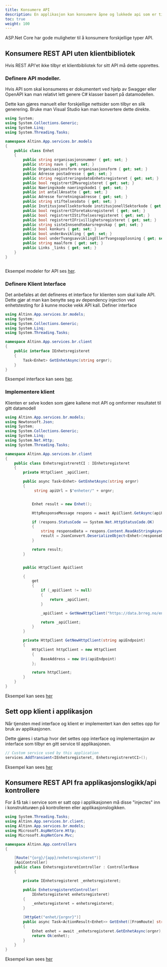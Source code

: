 ```yaml
---
title: Konsumere API
description: En applikasjon kan konsumere åpne og lukkede api som er tilgjengelig på Internett.
toc: true
weight: 100
---
```


ASP.Net Core har gode muligheter til å konsumere forskjellige typer API. 

## Konsumere REST API uten klientbibliotek
Hvis REST API'et ikke tilbyr et klientbibliotek for sitt API må dette opprettes. 

### Definere API modeller.
Hvis API som skal konsumeres er dokumentert ved hjelp av Swagger eller OpenAPI kan man relativt lett genere C# klasser basert på datamodellen.

Dette kan gjøres manuelt eller forskjellige nettsider som tilbyr en slik generering. Bruke man Visual Studio kan man konvertere dette direkte. 

```c#
using System;
using System.Collections.Generic;
using System.Linq;
using System.Threading.Tasks;

namespace Altinn.App.services.br.models
{
    public class Enhet
    {
        public string organisasjonsnummer { get; set; }
        public string navn { get; set; }
        public Organisasjonsform organisasjonsform { get; set; }
        public Adresse postadresse { get; set; }
        public string registreringsdatoEnhetsregisteret { get; set; }
        public bool registrertIMvaregisteret { get; set; }
        public Naeringskode naeringskode1 { get; set; }
        public int antallAnsatte { get; set; }
        public Adresse forretningsadresse { get; set; }
        public string stiftelsesdato { get; set; }
        public Institusjonellsektorkode institusjonellSektorkode { get; set; }
        public bool registrertIForetaksregisteret { get; set; }
        public bool registrertIStiftelsesregisteret { get; set; }
        public bool registrertIFrivillighetsregisteret { get; set; }
        public string sisteInnsendteAarsregnskap { get; set; }
        public bool konkurs { get; set; }
        public bool underAvvikling { get; set; }
        public bool underTvangsavviklingEllerTvangsopplosning { get; set; }
        public string maalform { get; set; }
        public Links _links { get; set; }
    }
}



```


Eksempel modeler for API ses [her](https://dev.altinn.studio/repos/ttd/mva/src/branch/master/App/services/br/models). 




### Definere Klient Interface
Det anbefales at det defineres et interface for klienten som skal kalle API. Dette gjør at man kan benytte seg av dependency injection 
ved enhetstesting for å kunne mocke vekk API kall.  Definer interface


```C#
using Altinn.App.services.br.models;
using System;
using System.Collections.Generic;
using System.Linq;
using System.Threading.Tasks;

namespace Altinn.App.services.br.client
{
    public interface IEnhetsregisteret
    {
        Task<Enhet> GetEnhetAsync(string orgnr);
    }
}


```
Eksempel interface kan sees [her](https://dev.altinn.studio/repos/ttd/mva/src/branch/master/App/services/br/client/IEnhetsregisteret.cs).



### Implementere klient
Klienten er selve koden som gjøre kallene mot API og omformer resultatet til gitt datamodell

```c#
using Altinn.App.services.br.models;
using Newtonsoft.Json;
using System;
using System.Collections.Generic;
using System.Linq;
using System.Net.Http;
using System.Threading.Tasks;

namespace Altinn.App.services.br.client
{
    public class EnhetsregistreretCI : IEnhetsregisteret
    {
        private HttpClient _apiClient;

        public async Task<Enhet> GetEnhetAsync(string orgnr)
        {
             string apiUrl = $"enheter/" + orgnr;


            Enhet result = new Enhet();

            HttpResponseMessage respons = await ApiClient.GetAsync(apiUrl);

            if (respons.StatusCode == System.Net.HttpStatusCode.OK)
            {
                string responseData = respons.Content.ReadAsStringAsync().Result;
                result = JsonConvert.DeserializeObject<Enhet>(responseData);
            }

            return result;
        }


        public HttpClient ApiClient

        {
            get
            {
                if (_apiClient != null)
                {
                    return _apiClient;
                }

                _apiClient = GetNewHttpClient("https://data.brreg.no/enhetsregisteret/api/");

                return _apiClient;
            }
        }

        private HttpClient GetNewHttpClient(string apiEndpoint)
        {
            HttpClient httpClient = new HttpClient
            {
                BaseAddress = new Uri(apiEndpoint)
            };

            return httpClient;
        }
    }
}

```

Eksempel kan sees [her](https://dev.altinn.studio/repos/ttd/mva/src/branch/master/App/services/br/client/EnhetsregistreretCI.cs)

## Sett opp klient i applikasjon
Når tjensten med interface og klient er implementert kan den settes opp for bruk av applikasjonen. 

Dette gjøres i startup hvor det settes opp interface og implementasjon av interface som tilbyr en gitt service til applikasjonen.

```C#
// Custom service used by this application
services.AddTransient<IEnhetsregisteret, EnhetsregistreretCI>();

```

Eksempel kan sees [her](https://dev.altinn.studio/repos/ttd/mva/src/branch/master/App/Startup.cs)


## Konsumere REST API fra applikasjonslogikk/api kontrollere
For å få tak i service som er satt opp i applikasjonen må disse "injectes" inn i konstrukturøen på kontrolleren eller applikasjonslogikken. 


```C#
using System.Threading.Tasks;
using Altinn.App.services.br.client;
using Altinn.App.services.br.models;
using Microsoft.AspNetCore.Http;
using Microsoft.AspNetCore.Mvc;

namespace Altinn.App.controllers
{

    [Route("{org}/{app}/enhetsregisteret")]
    [ApiController]
    public class EnhetsregisteretController : ControllerBase
    {

        private IEnhetsregisteret _enhetsregisteret;

        public EnhetsregisteretController(
            IEnhetsregisteret enhetsregisteret)
        {
            _enhetsregisteret = enhetsregisteret;
        }

        [HttpGet("enhet/{orgnr}")]
        public async Task<ActionResult<Enhet>> GetEnhet([FromRoute] string orgnr)
        {
            Enhet enhet = await _enhetsregisteret.GetEnhetAsync(orgnr);
            return Ok(enhet);
        }
    }
}

```
Eksempel kan sees [her](https://dev.altinn.studio/repos/ttd/mva/src/branch/master/App/controllers/EnhetsregisteretController.cs)